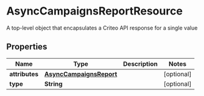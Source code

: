

# AsyncCampaignsReportResource

A top-level object that encapsulates a Criteo API response for a single value

## Properties

| Name | Type | Description | Notes |
|------------ | ------------- | ------------- | -------------|
|**attributes** | [**AsyncCampaignsReport**](AsyncCampaignsReport.md) |  |  [optional] |
|**type** | **String** |  |  [optional] |



